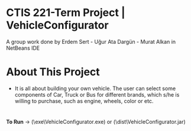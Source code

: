 # CTIS 221-Term Project | VehicleConfigurator 

  A group work done by Erdem Sert - Uğur Ata Dargün - Murat Alkan in NetBeans IDE

# About This Project
- It is all about building your own vehicle. The user can
select some components of Car, Truck or Bus for different brands, which s/he is willing to
purchase, such as engine, wheels, color or etc.
#
**To Run** -> (\exe\VehicleConfigurator.exe) or (\dist\VehicleConfigurator.jar)
